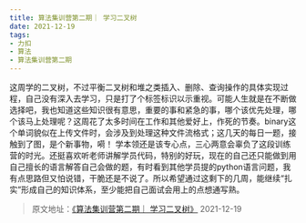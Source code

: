 ```yaml
---
title: 算法集训营第二期｜ 学习二叉树
date: 2021-12-19
tags:
- 力扣
- 算法
- 算法集训营第二期
---
```


这周学的二叉树，不过平衡二叉树和堆之类插入、删除、查询操作的具体实现过程，自己没有深入去学习，只是打了个标签标识以示重视。可能人生就是在不断做选择吧，我也知道这些知识很有意思，重要的事和紧急的事，哪个该优先处理，哪个该马上处理呢？这周花了太多时间在工作和其他爱好上，作死的节奏。binary这个单词貌似在上传文件时，会涉及到处理这种文件流格式；这几天的每日一题，接触到了图，是个新事物，嗬！
学本领还是该专心点，三心两意会辜负了这段训练营的时光。还挺喜欢听老师讲解学员代码，特别的好玩，现在的自己还只能做到用自己擅长的语言解答自己会做的题，有时看到其他学员提的python语言问题，我有点思路但又怕说错，干脆还是不说了。所以希望通过这剩下的几周，能继续“扎实”形成自己的知识体系，至少能把自己面试会用上的点想通写熟。

> 原文地址：[《算法集训营第二期｜ 学习二叉树》](https://leetcode.cn/circle/discuss/fFCl3T/) 2021-12-19
